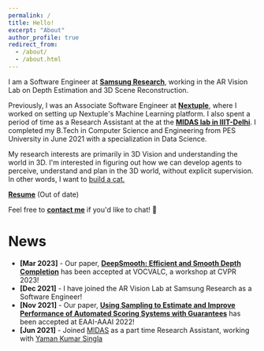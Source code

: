 ```yaml
---
permalink: /
title: Hello!
excerpt: "About"
author_profile: true
redirect_from: 
  - /about/
  - /about.html
---
```


<script src="quotes.js"></script>


I am a Software Engineer at [**Samsung Research**](https://www.research.samsung.com/), working in the AR Vision Lab on Depth Estimation and 3D Scene Reconstruction.

Previously, I was an Associate Software Engineer at [**Nextuple**](https://www.nextuple.com/), where I worked on setting up Nextuple's Machine Learning platform. I also spent a period of time as a Research Assistant at the at the [**MIDAS lab in IIIT-Delhi**](http://midas.iiitd.ac.in/). I completed my B.Tech in Computer Science and Engineering from PES University in June 2021 with a specialization in Data Science.

My research interests are primarily in 3D Vision and understanding the world in 3D. I'm interested in figuring out how we can develop agents to perceive, understand and plan in the 3D world, without explicit supervision. In other words, I want to [build a cat.](https://twitter.com/ylecun/status/1622300311573651458?lang=en)

[**Resume**](files/resume.pdf) (Out of date)

Feel free to [**contact me**](mailto:sriramsk1999@gmail.com) if you'd like to chat! :wave: 

News
======

- **[Mar 2023]** - Our paper, [**DeepSmooth: Efficient and Smooth Depth Completion**](https://openaccess.thecvf.com/content/CVPR2023W/VOCVALC/html/Krishna_DeepSmooth_Efficient_and_Smooth_Depth_Completion_CVPRW_2023_paper.html) has been accepted at VOCVALC, a workshop at CVPR 2023!
- **[Dec 2021]** - I have joined the AR Vision Lab at Samsung Research as a Software Engineer!
- **[Nov 2021]** - Our paper, [**Using Sampling to Estimate and Improve Performance of Automated Scoring Systems with Guarantees**](https://arxiv.org/abs/2111.08906) has been accepted at EAAI-AAAI 2022!
- **[Jun 2021]** - Joined [MIDAS](http://midas.iiitd.edu.in/) as a part time Research Assistant, working with [Yaman Kumar Singla](https://sites.google.com/view/yaman-kumar/home)
